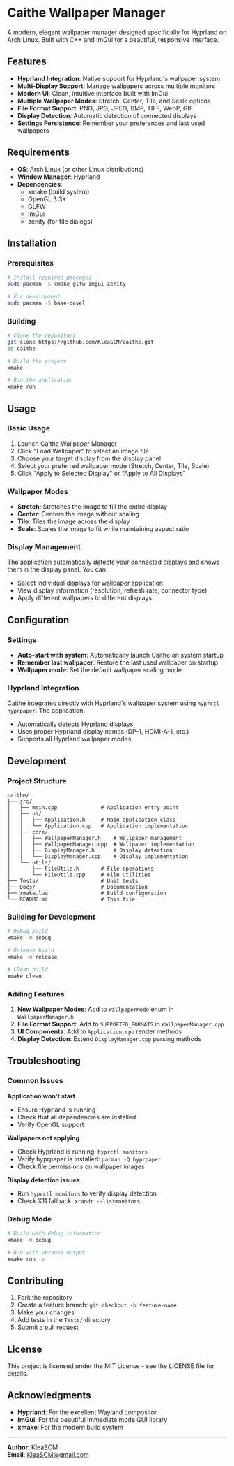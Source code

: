 # Caithe Wallpaper Manager

A modern, elegant wallpaper manager designed specifically for Hyprland on Arch Linux. Built with C++ and ImGui for a beautiful, responsive interface.

## Features

- **Hyprland Integration**: Native support for Hyprland's wallpaper system
- **Multi-Display Support**: Manage wallpapers across multiple monitors
- **Modern UI**: Clean, intuitive interface built with ImGui
- **Multiple Wallpaper Modes**: Stretch, Center, Tile, and Scale options
- **File Format Support**: PNG, JPG, JPEG, BMP, TIFF, WebP, GIF
- **Display Detection**: Automatic detection of connected displays
- **Settings Persistence**: Remember your preferences and last used wallpapers

## Requirements

- **OS**: Arch Linux (or other Linux distributions)
- **Window Manager**: Hyprland
- **Dependencies**:
  - xmake (build system)
  - OpenGL 3.3+
  - GLFW
  - ImGui
  - zenity (for file dialogs)

## Installation

### Prerequisites

```bash
# Install required packages
sudo pacman -S xmake glfw imgui zenity

# For development
sudo pacman -S base-devel
```

### Building

```bash
# Clone the repository
git clone https://github.com/KleaSCM/caithe.git
cd caithe

# Build the project
xmake

# Run the application
xmake run
```

## Usage

### Basic Usage

1. Launch Caithe Wallpaper Manager
2. Click "Load Wallpaper" to select an image file
3. Choose your target display from the display panel
4. Select your preferred wallpaper mode (Stretch, Center, Tile, Scale)
5. Click "Apply to Selected Display" or "Apply to All Displays"

### Wallpaper Modes

- **Stretch**: Stretches the image to fill the entire display
- **Center**: Centers the image without scaling
- **Tile**: Tiles the image across the display
- **Scale**: Scales the image to fit while maintaining aspect ratio

### Display Management

The application automatically detects your connected displays and shows them in the display panel. You can:

- Select individual displays for wallpaper application
- View display information (resolution, refresh rate, connector type)
- Apply different wallpapers to different displays

## Configuration

### Settings

- **Auto-start with system**: Automatically launch Caithe on system startup
- **Remember last wallpaper**: Restore the last used wallpaper on startup
- **Wallpaper mode**: Set the default wallpaper scaling mode

### Hyprland Integration

Caithe integrates directly with Hyprland's wallpaper system using `hyprctl hyprpaper`. The application:

- Automatically detects Hyprland displays
- Uses proper Hyprland display names (DP-1, HDMI-A-1, etc.)
- Supports all Hyprland wallpaper modes

## Development

### Project Structure

```
caithe/
├── src/
│   ├── main.cpp              # Application entry point
│   ├── ui/
│   │   ├── Application.h     # Main application class
│   │   └── Application.cpp   # Application implementation
│   ├── core/
│   │   ├── WallpaperManager.h    # Wallpaper management
│   │   ├── WallpaperManager.cpp  # Wallpaper implementation
│   │   ├── DisplayManager.h      # Display detection
│   │   └── DisplayManager.cpp    # Display implementation
│   └── utils/
│       ├── FileUtils.h       # File operations
│       └── FileUtils.cpp     # File utilities
├── Tests/                    # Unit tests
├── Docs/                     # Documentation
├── xmake.lua                 # Build configuration
└── README.md                 # This file
```

### Building for Development

```bash
# Debug build
xmake -m debug

# Release build
xmake -m release

# Clean build
xmake clean
```

### Adding Features

1. **New Wallpaper Modes**: Add to `WallpaperMode` enum in `WallpaperManager.h`
2. **File Format Support**: Add to `SUPPORTED_FORMATS` in `WallpaperManager.cpp`
3. **UI Components**: Add to `Application.cpp` render methods
4. **Display Detection**: Extend `DisplayManager.cpp` parsing methods

## Troubleshooting

### Common Issues

**Application won't start**
- Ensure Hyprland is running
- Check that all dependencies are installed
- Verify OpenGL support

**Wallpapers not applying**
- Check Hyprland is running: `hyprctl monitors`
- Verify hyprpaper is installed: `pacman -Q hyprpaper`
- Check file permissions on wallpaper images

**Display detection issues**
- Run `hyprctl monitors` to verify display detection
- Check X11 fallback: `xrandr --listmonitors`

### Debug Mode

```bash
# Build with debug information
xmake -m debug

# Run with verbose output
xmake run -v
```

## Contributing

1. Fork the repository
2. Create a feature branch: `git checkout -b feature-name`
3. Make your changes
4. Add tests in the `Tests/` directory
5. Submit a pull request

## License

This project is licensed under the MIT License - see the LICENSE file for details.

## Acknowledgments

- **Hyprland**: For the excellent Wayland compositor
- **ImGui**: For the beautiful immediate mode GUI library
- **xmake**: For the modern build system

---

**Author**: KleaSCM  
**Email**: KleaSCM@gmail.com
